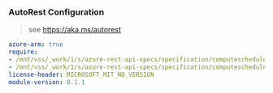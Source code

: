 ### AutoRest Configuration

> see https://aka.ms/autorest

``` yaml
azure-arm: true
require:
- /mnt/vss/_work/1/s/azure-rest-api-specs/specification/computeschedule/resource-manager/readme.md
- /mnt/vss/_work/1/s/azure-rest-api-specs/specification/computeschedule/resource-manager/readme.go.md
license-header: MICROSOFT_MIT_NO_VERSION
module-version: 0.1.1
```